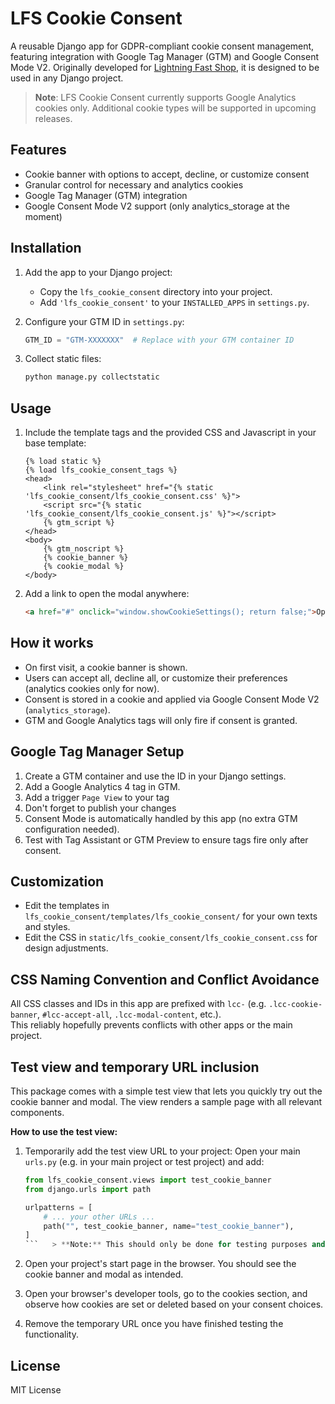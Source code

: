 # LFS Cookie Consent

A reusable Django app for GDPR-compliant cookie consent management, featuring integration with Google Tag Manager 
(GTM) and Google Consent Mode V2. Originally developed for [Lightning Fast Shop](https://github.com/diefenbach/django-lfs), 
it is designed to be used in any Django project.

> **Note**: LFS Cookie Consent currently supports Google Analytics cookies only. Additional cookie types will be supported in upcoming releases.

## Features
- Cookie banner with options to accept, decline, or customize consent
- Granular control for necessary and analytics cookies
- Google Tag Manager (GTM) integration
- Google Consent Mode V2 support (only analytics_storage at the moment)

## Installation
1. Add the app to your Django project:
   - Copy the `lfs_cookie_consent` directory into your project.
   - Add `'lfs_cookie_consent'` to your `INSTALLED_APPS` in `settings.py`.

2. Configure your GTM ID in `settings.py`:
   ```python
   GTM_ID = "GTM-XXXXXXX"  # Replace with your GTM container ID
   ```

3. Collect static files:
   ```bash
   python manage.py collectstatic
   ```

## Usage
1. Include the template tags and the provided CSS and Javascript in your base template:
   ```django
   {% load static %}
   {% load lfs_cookie_consent_tags %}
   <head>
       <link rel="stylesheet" href="{% static 'lfs_cookie_consent/lfs_cookie_consent.css' %}">
       <script src="{% static 'lfs_cookie_consent/lfs_cookie_consent.js' %}"></script>
       {% gtm_script %}
   </head>
   <body>
       {% gtm_noscript %}
       {% cookie_banner %}
       {% cookie_modal %}
   </body>
   ```

2. Add a link to open the modal anywhere:
   ```html
   <a href="#" onclick="window.showCookieSettings(); return false;">Open cookie settings</a>
   ```

## How it works
- On first visit, a cookie banner is shown.
- Users can accept all, decline all, or customize their preferences (analytics cookies only for now).
- Consent is stored in a cookie and applied via Google Consent Mode V2 (`analytics_storage`).
- GTM and Google Analytics tags will only fire if consent is granted.

## Google Tag Manager Setup
1. Create a GTM container and use the ID in your Django settings.
2. Add a Google Analytics 4 tag in GTM.
3. Add a trigger `Page View` to your tag
4. Don't forget to publish your changes
5. Consent Mode is automatically handled by this app (no extra GTM configuration needed).
6. Test with Tag Assistant or GTM Preview to ensure tags fire only after consent.

## Customization
- Edit the templates in `lfs_cookie_consent/templates/lfs_cookie_consent/` for your own texts and styles.
- Edit the CSS in `static/lfs_cookie_consent/lfs_cookie_consent.css` for design adjustments.

## CSS Naming Convention and Conflict Avoidance
All CSS classes and IDs in this app are prefixed with `lcc-` (e.g. `.lcc-cookie-banner`, `#lcc-accept-all`, `.lcc-modal-content`, etc.).  
This reliably hopefully prevents conflicts with other apps or the main project.

## Test view and temporary URL inclusion
This package comes with a simple test view that lets you quickly try out the cookie banner and modal. The view renders a sample page with all relevant components.

**How to use the test view:**

1. Temporarily add the test view URL to your project:
   Open your main `urls.py` (e.g. in your main project or test project) and add:
   ```python
   from lfs_cookie_consent.views import test_cookie_banner
   from django.urls import path

   urlpatterns = [
       # ... your other URLs ...
       path("", test_cookie_banner, name="test_cookie_banner"),
   ]
   ```   > **Note:** This should only be done for testing purposes and should not remain active in production. Make sure you have set your GTM_ID in the settings.

2. Open your project's start page in the browser.
   You should see the cookie banner and modal as intended.

3. Open your browser's developer tools, go to the cookies section, and observe how cookies are set or deleted based on your consent choices.

4. Remove the temporary URL once you have finished testing the functionality.

## License
MIT License 


